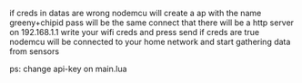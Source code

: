 if creds in datas are wrong nodemcu will create a ap with the name greeny+chipid pass will be the same connect that there will be a http server on 192.168.1.1 write your wifi creds and press send if creds are true nodemcu will be connected to your home network and start gathering data from sensors 

ps: change api-key on main.lua 
